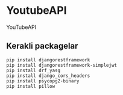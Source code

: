 # YoutubeAPI

YouTubeAPI

## Kerakli packagelar

```shell
pip install djangorestframework
pip install djangorestframework-simplejwt
pip install drf_yasg
pip install django_cors_headers
pip install psycopg2-binary
pip install pillow
```

